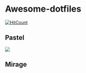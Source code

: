# Awesome-dotfiles

[![HitCount](http://hits.dwyl.io/willpower3309/awesome-dotfiles.svg)](http://hits.dwyl.io/willpower3309/awesome-dotfiles)

## Pastel ##

![](https://raw.githubusercontent.com/WillPower3309/awesome-dotfiles/mirage_theme/screenshots/screenshot.png)

## Mirage ##
